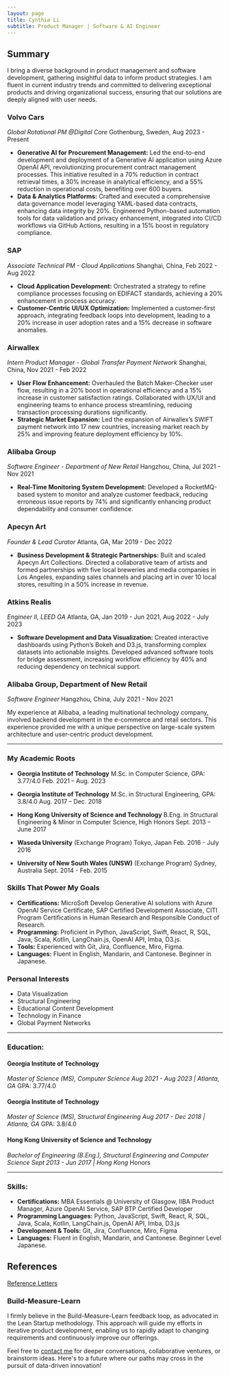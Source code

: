 ```yaml
---
layout: page
title: Cynthia Li
subtitle: Product Manager | Software & AI Engineer
---
```


## Summary

I bring a diverse background in product management and software development, gathering insightful data to inform product strategies. I am fluent in current industry trends and committed to delivering exceptional products and driving organizational success, ensuring that our solutions are deeply aligned with user needs.

### Volvo Cars
_Global Rotational PM @Digital Core_
Gothenburg, Sweden, Aug 2023 - Present

- **Generative AI for Procurement Management:** Led the end-to-end development and deployment of a Generative AI application using Azure OpenAI API, revolutionizing procurement contract management processes. This initiative resulted in a 70% reduction in contract retrieval times, a 30% increase in analytical efficiency, and a 55% reduction in operational costs, benefiting over 600 buyers.
- **Data & Analytics Platforms:** Crafted and executed a comprehensive data governance model leveraging YAML-based data contracts, enhancing data integrity by 20%. Engineered Python-based automation tools for data validation and privacy enhancement, integrated into CI/CD workflows via GitHub Actions, resulting in a 15% boost in regulatory compliance.

### SAP
_Associate Technical PM - Cloud Applications_
Shanghai, China, Feb 2022 - Aug 2022

- **Cloud Application Development:** Orchestrated a strategy to refine compliance processes focusing on EDIFACT standards, achieving a 20% enhancement in process accuracy.
- **Customer-Centric UI/UX Optimization:** Implemented a customer-first approach, integrating feedback loops into development, leading to a 20% increase in user adoption rates and a 15% decrease in software anomalies.

### Airwallex
_Intern Product Manager - Global Transfer Payment Network_
Shanghai, China, Nov 2021 - Feb 2022

- **User Flow Enhancement:** Overhauled the Batch Maker-Checker user flow, resulting in a 20% boost in operational efficiency and a 15% increase in customer satisfaction ratings. Collaborated with UX/UI and engineering teams to enhance process streamlining, reducing transaction processing durations significantly.
- **Strategic Market Expansion:** Led the expansion of Airwallex’s SWIFT payment network into 17 new countries, increasing market reach by 25% and improving feature deployment efficiency by 10%.

### Alibaba Group
_Software Engineer - Department of New Retail_
Hangzhou, China, Jul 2021 - Nov 2021

- **Real-Time Monitoring System Development:** Developed a RocketMQ-based system to monitor and analyze customer feedback, reducing erroneous issue reports by 74% and significantly enhancing product dependability and consumer confidence.

### Apecyn Art
_Founder & Lead Curator_
Atlanta, GA, Mar 2019 - Dec 2022

- **Business Development & Strategic Partnerships:** Built and scaled Apecyn Art Collections. Directed a collaborative team of artists and formed partnerships with five local breweries and media companies in Los Angeles, expanding sales channels and placing art in over 10 local stores, resulting in a 50% increase in revenue.

### Atkins Realis
_Engineer II, LEED GA_
Atlanta, GA, Jan 2019 - Jun 2021, Aug 2022 - July 2023

- **Software Development and Data Visualization:** Created interactive dashboards using Python’s Bokeh and D3.js, transforming complex datasets into actionable insights. Developed advanced software tools for bridge assessment, increasing workflow efficiency by 40% and reducing dependency on technical support.


<!-- ### Georgia Institute of Technology
_Graduate Student Assistant_
Atlanta, GA, Jan 2023 - May 2023

During my tenure as a Graduate Student Assistant at Georgia Tech, I was responsible for creating and executing Python workshops, which led to a 50% increase in student engagement. My role involved not only educational content creation but also managing lab resources and assisting in research projects. This experience sharpened my skills in data visualization and analytics, crucial for data-driven product management. -->



### Alibaba Group, Department of New Retail
_Software Engineer_
Hangzhou, China, July 2021 - Nov 2021

My experience at Alibaba, a leading multinational technology company, involved backend development in the e-commerce and retail sectors. This experience provided me with a unique perspective on large-scale system architecture and user-centric product development.

---

### My Academic Roots
- **Georgia Institute of Technology**
  M.Sc. in Computer Science, GPA: 3.77/4.0
  Feb. 2021 – Aug. 2023

- **Georgia Institute of Technology**
  M.Sc. in Structural Engineering, GPA: 3.8/4.0
  Aug. 2017 – Dec. 2018

- **Hong Kong University of Science and Technology**
  B.Eng. in Structural Engineering & Minor in Computer Science, High Honors
  Sept. 2013 – June 2017

- **Waseda University** (Exchange Program)
  Tokyo, Japan
  Feb. 2016 - July 2016

- **University of New South Wales (UNSW)** (Exchange Program)
  Sydney, Australia
  Sept. 2014 - Feb. 2015

### Skills That Power My Goals
- **Certifications:** MicroSoft Develop Generative AI solutions with Azure OpenAI Service Certificate, SAP Certified Development Associate, CITI Program Certifications in Human Research and Responsible Conduct of Research.
- **Programming:** Proficient in Python, JavaScript, Swift, React, R, SQL,  Java, Scala, Kotlin, LangChain.js, OpenAI API, Imba, D3.js.
- **Tools:** Experienced with Git, Jira, Confluence, Miro, Figma.
- **Languages:** Fluent in English, Mandarin, and Cantonese. Beginner in Japanese.

### Personal Interests
- Data Visualization
- Structural Engineering
- Educational Content Development
- Technology in Finance
- Global Payment Networks

---

### Education:

#### Georgia Institute of Technology
*Master of Science (MS), Computer Science*
*Aug 2021 - Aug 2023 | Atlanta, GA*
GPA: 3.77/4.0

#### Georgia Institute of Technology
*Master of Science (MS), Structural Engineering*
*Aug 2017 - Dec 2018 | Atlanta, GA*
GPA: 3.8/4.0

#### Hong Kong University of Science and Technology
*Bachelor of Engineering (B.Eng.), Structural Engineering and Computer Science*
*Sept 2013 - Jun 2017 | Hong Kong*
Honors

---

### Skills:

- **Certifications:** MBA Essentials @ University of Glasgow, IIBA Product Manager, Azure OpenAI Service, SAP BTP Certified Developer
- **Programming Languages:** Python, JavaScript, Swift, React, R, SQL, Java, Scala, Kotlin, LangChain.js, OpenAI API, Imba, D3.js
- **Development & Tools:** Git, Jira, Confluence, Miro, Figma
- **Languages:** Fluent in English, Mandarin, and Cantonese. Beginner Level Japanese.

<!-- ## Download My Resume
[Download Resume](resources/Cynthia_Li_resume.pdf) -->

## References
[Reference Letters](resources/reference_letters.pdf)

### Build-Measure-Learn
I firmly believe in the Build-Measure-Learn feedback loop, as advocated in the Lean Startup methodology. This approach will guide my efforts in iterative product development, enabling us to rapidly adapt to changing requirements and continuously improve our offerings.

Feel free to [contact me](mailto:cynthiamengyuanli@gmail.com) for deeper conversations, collaborative ventures, or brainstorm ideas. Here's to a future where our paths may cross in the pursuit of data-driven innovation!
